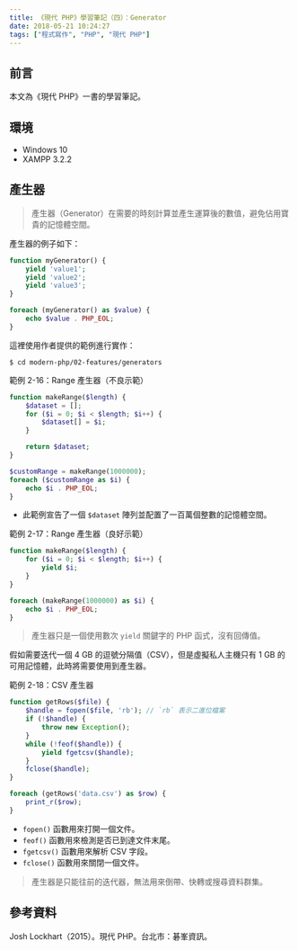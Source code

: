 ```yaml
---
title: 《現代 PHP》學習筆記（四）：Generator
date: 2018-05-21 10:24:27
tags: ["程式寫作", "PHP", "現代 PHP"]
---
```


## 前言
本文為《現代 PHP》一書的學習筆記。

## 環境
- Windows 10
- XAMPP 3.2.2

## 產生器
> 產生器（Generator）在需要的時刻計算並產生運算後的數值，避免佔用寶貴的記憶體空間。

產生器的例子如下：
```PHP
function myGenerator() {
    yield 'value1';
    yield 'value2';
    yield 'value3';
}

foreach (myGenerator() as $value) {
    echo $value . PHP_EOL;
}
```
這裡使用作者提供的範例進行實作：
```
$ cd modern-php/02-features/generators
```
範例 2-16：Range 產生器（不良示範）
```PHP
function makeRange($length) {
    $dataset = [];
    for ($i = 0; $i < $length; $i++) {
        $dataset[] = $i;
    }

    return $dataset;
}

$customRange = makeRange(1000000);
foreach ($customRange as $i) {
    echo $i . PHP_EOL;
}
```
- 此範例宣告了一個 `$dataset` 陣列並配置了一百萬個整數的記憶體空間。

範例 2-17：Range 產生器（良好示範）
```PHP
function makeRange($length) {
    for ($i = 0; $i < $length; $i++) {
        yield $i;
    }
}

foreach (makeRange(1000000) as $i) {
    echo $i . PHP_EOL;
}
```
> 產生器只是一個使用數次 `yield` 關鍵字的 PHP 函式，沒有回傳值。

假如需要迭代一個 4 GB 的逗號分隔值（CSV），但是虛擬私人主機只有 1 GB 的可用記憶體，此時將需要使用到產生器。

範例 2-18：CSV 產生器
```PHP
function getRows($file) {
    $handle = fopen($file, 'rb'); // `rb` 表示二進位檔案
    if (!$handle) {
        throw new Exception();
    }
    while (!feof($handle)) {
        yield fgetcsv($handle);
    }
    fclose($handle);
}

foreach (getRows('data.csv') as $row) {
    print_r($row);
}
```
- `fopen()` 函數用來打開一個文件。
- `feof()` 函數用來檢測是否已到達文件末尾。
- `fgetcsv()` 函數用來解析 CSV 字段。
- `fclose()` 函數用來關閉一個文件。

> 產生器是只能往前的迭代器，無法用來倒帶、快轉或搜尋資料群集。

## 參考資料
Josh Lockhart（2015）。現代 PHP。台北市：碁峯資訊。